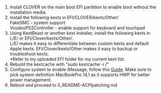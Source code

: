 1. Install CLOVER on the main boot EFI paritition to enable boot without the installation media.
2. Install the following kexts in EFI/CLOVER/kexts/Other/  
            FakeSMC  - system support  
            VoodooPS2Controller  - enable support for keyboard and touchpad  
3. Using KextBeast or another kext installer, install the following kexts in L/E/ or EFI/Clover/kexts/Other/.  
L/E/ makes it easy to differentiate between custom kexts and default Apple kexts.
EFI/Clover/kexts/Other makes it easy to backup or troubleshoot kexts.    
*Refer to my uploaded EFI folder for my current kext list.  
4. Rebuild the kextcache with "sudo kextcache -i /"   
5. Configure system to enable iMessage, follow this [Guide](https://www.tonymacx86.com/threads/an-idiots-guide-to-imessage.196827/). Make sure to pick system definition MacBookPro 14,1 as it supports HWP for better power management. 
6. Reboot and proceed to 5_README-ACPIpatching.md  
